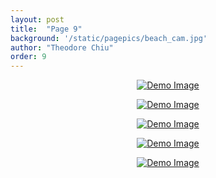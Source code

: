 ```yaml
---
layout: post
title:  "Page 9"
background: '/static/pagepics/beach_cam.jpg'
author: "Theodore Chiu"
order: 9
---
```


<p style="text-align:center;"><a href="{{ "static/pics/33.JPG" | relative_url}}">
	<img class="img-fluid" src="{{ "static/pics/33.JPG" | relative_url}}" alt="Demo Image">
</a></p>

<p style="text-align:center;"><a href="{{ "static/pics/32.jpeg" | relative_url}}">
	<img class="img-fluid" src="{{ "static/pics/32.jpeg" | relative_url}}" alt="Demo Image">
</a></p>

<p style="text-align:center;"><a href="{{ "static/pics/31.jpeg" | relative_url}}">
	<img class="img-fluid" src="{{ "static/pics/31.jpeg" | relative_url}}" alt="Demo Image">
</a></p>

<p style="text-align:center;"><a href="{{ "static/pics/30.jpeg" | relative_url}}">
	<img class="img-fluid" src="{{ "static/pics/30.jpeg" | relative_url}}" alt="Demo Image">
</a></p>

<p style="text-align:center;"><a href="{{ "static/pics/29.JPG" | relative_url}}">
	<img class="img-fluid" src="{{ "static/pics/29.JPG" | relative_url}}" alt="Demo Image">
</a></p>

